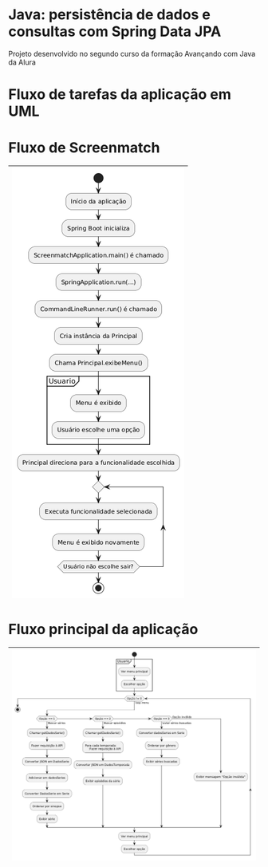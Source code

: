 
# Java: persistência de dados e consultas com Spring Data JPA

Projeto desenvolvido no segundo curso da formação Avançando com Java da Alura


# Fluxo de tarefas da aplicação em UML 

# Fluxo de Screenmatch

| ![Fluxo principal do screenmatch](https://raw.githubusercontent.com/rfx153/persistencia-dados-consultas-spring/refs/heads/main/plantumlscripts/fluxo%20screenmatch.png) |
|:--:|

# Fluxo principal da aplicação

| ![Fluxo principal da aplicacao](https://raw.githubusercontent.com/rfx153/persistencia-dados-consultas-spring/refs/heads/main/plantumlscripts/fluxo%20principal.png) |
|:--:|
